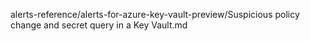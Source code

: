 alerts-reference/alerts-for-azure-key-vault-preview/Suspicious policy change and secret query in a Key Vault.md